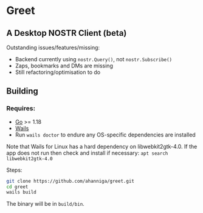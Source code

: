 # Greet

## A Desktop NOSTR Client (beta) 

Outstanding issues/features/missing:

- Backend currently using `nostr.Query()`, not `nostr.Subscribe()`
- Zaps, bookmarks and DMs are missing
- Still refactoring/optimisation to do

## Building

### Requires:

- [Go](https://go.dev/learn/) >= 1.18
- [Wails](https://wails.io/) 
- Run `wails doctor` to endure any OS-specific dependencies are installed

Note that Wails for Linux has a hard dependency on libwebkit2gtk-4.0. If the app does not run then check and install if necessary: `apt search libwebkit2gtk-4.0`

Steps:

```bash
git clone https://github.com/ahanniga/greet.git
cd greet
wails build
```

The binary will be in `build/bin`. 